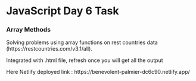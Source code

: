 <h1>JavaScript Day 6 Task</h1>

<h3>Array Methods</h3>

<p>Solving problems using array functions on rest countries data (https://restcountries.com/v3.1/all).</p>

<p>Integrated with .html file, refresh once you will get all the output</p>

<p> Here Netlify deployed link :  https://benevolent-palmier-dc6c90.netlify.app/</p>
